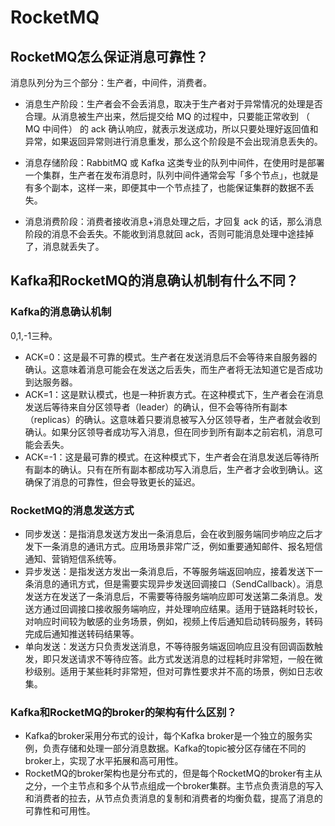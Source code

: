 # RocketMQ

## RocketMQ怎么保证消息可靠性？

消息队列分为三个部分：生产者，中间件，消费者。

- 消息生产阶段：生产者会不会丢消息，取决于生产者对于异常情况的处理是否合理。从消息被生产出来，然后提交给 MQ 的过程中，只要能正常收到 （ MQ 中间件） 的 ack 确认响应，就表示发送成功，所以只要处理好返回值和异常，如果返回异常则进行消息重发，那么这个阶段是不会出现消息丢失的。

- 消息存储阶段：RabbitMQ 或 Kafka 这类专业的队列中间件，在使用时是部署一个集群，生产者在发布消息时，队列中间件通常会写「多个节点」，也就是有多个副本，这样一来，即便其中一个节点挂了，也能保证集群的数据不丢失。

- 消息消费阶段：消费者接收消息+消息处理之后，才回复 ack 的话，那么消息阶段的消息不会丢失。不能收到消息就回 ack，否则可能消息处理中途挂掉了，消息就丢失了。

## Kafka和RocketMQ的消息确认机制有什么不同？

### Kafka的消息确认机制
0,1,-1三种。

- ACK=0：这是最不可靠的模式。生产者在发送消息后不会等待来自服务器的确认。这意味着消息可能会在发送之后丢失，而生产者将无法知道它是否成功到达服务器。
- ACK=1：这是默认模式，也是一种折衷方式。在这种模式下，生产者会在消息发送后等待来自分区领导者（leader）的确认，但不会等待所有副本（replicas）的确认。这意味着只要消息被写入分区领导者，生产者就会收到确认。如果分区领导者成功写入消息，但在同步到所有副本之前宕机，消息可能会丢失。
- ACK=-1：这是最可靠的模式。在这种模式下，生产者会在消息发送后等待所有副本的确认。只有在所有副本都成功写入消息后，生产者才会收到确认。这确保了消息的可靠性，但会导致更长的延迟。

### RocketMQ的消息发送方式

- 同步发送：是指消息发送方发出一条消息后，会在收到服务端同步响应之后才发下一条消息的通讯方式。应用场景非常广泛，例如重要通知邮件、报名短信通知、营销短信系统等。
- 异步发送：是指发送方发出一条消息后，不等服务端返回响应，接着发送下一条消息的通讯方式，但是需要实现异步发送回调接口（SendCallback）。消息发送方在发送了一条消息后，不需要等待服务端响应即可发送第二条消息。发送方通过回调接口接收服务端响应，并处理响应结果。适用于链路耗时较长，对响应时间较为敏感的业务场景，例如，视频上传后通知启动转码服务，转码完成后通知推送转码结果等。
- 单向发送：发送方只负责发送消息，不等待服务端返回响应且没有回调函数触发，即只发送请求不等待应答。此方式发送消息的过程耗时非常短，一般在微秒级别。适用于某些耗时非常短，但对可靠性要求并不高的场景，例如日志收集。

### Kafka和RocketMQ的broker的架构有什么区别？

- Kafka的broker采用分布式的设计，每个Kafka broker是一个独立的服务实例，负责存储和处理一部分消息数据。Kafka的topic被分区存储在不同的broker上，实现了水平拓展和高可用性。
- RocketMQ的broker架构也是分布式的，但是每个RocketMQ的broker有主从之分，一个主节点和多个从节点组成一个broker集群。主节点负责消息的写入和消费者的拉去，从节点负责消息的复制和消费者的均衡负载，提高了消息的可靠性和可用性。
